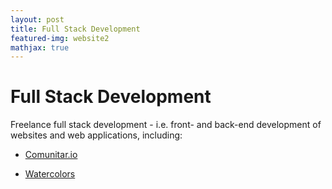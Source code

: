 ```yaml
---
layout: post
title: Full Stack Development
featured-img: website2
mathjax: true
---
```


<!-- <img align="right" width="10%" src="{{site.baseurl}}/assets/img/posts/Vivid_logo.png">
<img align="right" width="10%" src="{{site.baseurl}}/assets/img/posts/IDB_logo.jpg" width="10%"> -->

# Full Stack Development

Freelance full stack development - i.e. front- and back-end development of websites and web applications, including:

<!-- * [Comunitar.io](www.comunitar.io) -->
* <a href="http://comunitar.io">Comunitar.io</a>

* [Watercolors](https://isilarra.github.io/watercolor/)
